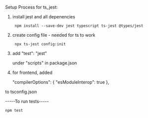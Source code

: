 
Setup Process for ts_jest:

1.
    install jest and all depenencies

        npm install --save-dev jest typescript ts-jest @types/jest

2.  
    create config file - needed for ts to work

        npx ts-jest config:init

3.
    add 
        "test": "jest" 

    under "scripts"  in package.json



4. 
    for frontend, added

    "compilerOptions": {
    "esModuleInterop": true
  },

  to tsconfig.json


-----To run tests-----

    npm test 
